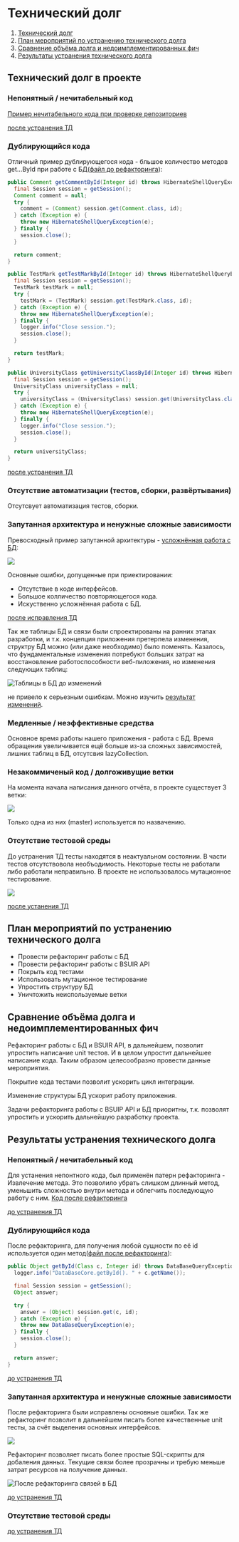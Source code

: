 # Технический долг
1. [Технический долг](#td)
2. [План мероприятий по устранению технического долга](#mtd)
3. [Сравнение объёма долга и недоимплементированных фич](#compare)
4. [Результаты устранения технического долга](#resault)

<a name="td"/>

## Технический долг в проекте

<a name="unreadable_before"/>

### Непонятный / нечитабельный код
[Пример нечитабельного кода при проверке репозиториев](https://github.com/Andrlis/Review-Assistant/blob/b82484c6c66273e4c16f8190308cae94ff754020/src/main/java/checker/Checker.java)

[после устранения ТД](#unreadable_after)

<a name="duplicate_code_before"/>

### Дублирующийся кода
Отличный пример дублирующегося кода - бльшое количество методов get...ById при работе с БД([файл до рефакторинга](https://github.com/Andrlis/Review-Assistant/blob/18c70b3ffb3d62af002e02acb7dec2d4cb049ae8/src/main/java/resources/Hibernate/HibernateCore.java)):
```java
public Comment getCommentById(Integer id) throws HibernateShellQueryException {
  final Session session = getSession();
  Comment comment = null;
  try {
    comment = (Comment) session.get(Comment.class, id);
  } catch (Exception e) {
    throw new HibernateShellQueryException(e);
  } finally {
    session.close();
  }

  return comment;
}
```
```java
public TestMark getTestMarkById(Integer id) throws HibernateShellQueryException {
  final Session session = getSession();
  TestMark testMark = null;
  try {
    testMark = (TestMark) session.get(TestMark.class, id);
  } catch (Exception e) {
    throw new HibernateShellQueryException(e);
  } finally {
    logger.info("Close session.");
    session.close();
  }

  return testMark;
}
```
```java
public UniversityClass getUniversityClassById(Integer id) throws HibernateShellQueryException {
  final Session session = getSession();
  UniversityClass universityClass = null;
  try {
    universityClass = (UniversityClass) session.get(UniversityClass.class, id);
  } catch (Exception e) {
    throw new HibernateShellQueryException(e);
  } finally {
    logger.info("Close session.");
    session.close();
  }

  return universityClass;
}
```
[после устранения ТД](#duplicate_code_after)

### Отсутствие автоматизации (тестов, сборки, развёртывания)
Отсутсвует автоматизация тестов, сборки.

<a name="architecture_before"/>

### Запутанная архитектура и ненужные сложные зависимости
Превосходный пример запутанной архитектуры - [усложнённая работа с БД](https://github.com/Andrlis/Review-Assistant/tree/5bd456b8c874fd04ebf2f4d1b27b021e63b9f9de/src/main/java/resources/Hibernate):

![](%D1%80%D0%B0%D0%B1%D0%BE%D1%82%D0%B0%20%D1%81%20%D0%B1%D0%B4%20%D0%B4%D0%BE%20%D1%80%D0%B5%D1%84%D0%B0%D0%BA%D1%82%D0%BE%D1%80%D0%B8%D0%BD%D0%B3%D0%B0.jpg)

Основные ошибки, допущенные при приектировании:
- Отсутствие в коде интерфейсов.
- Большое колличество повторяющегося кода.
- Искуственно усложнённая работа с БД.

[после исправления ТД](#architecture_after)

Так же таблицы БД и связи были спроектированы на ранних этапах разработки, и т.к. концепция приложения претерпела изменения, структру БД можно (или даже необходимо) было поменять. Казалось, что фундаментальные изменения потребуют больших затрат на восстановление работоспособности веб-пиложения, но изменения следующих таблиц:

![Таблицы в БД до изменений](./DBPartBefore.png)

не привело к серьезным ошибкам. Можно изучить [результат изменений](#architecture_after).

### Медленные / неэффективные средства
Основное время работы нашего приложения - работа с БД. Время обращения увеличивается ещё больше из-за сложных зависимостей, лишних таблиц в БД, отсутсвия lazyCollection.
### Незакоммиченый код / долгоживущие ветки
На момента начала написания данного отчёта, в проекте существует 3 ветки:

![](https://github.com/Andrlis/Review-Assistant/blob/master/doc/%D0%B2%D0%B5%D1%82%D0%BA%D0%B8.jpg)

Только одна из них (master) используется по назвачению.

<a name="tests_defore"/>

### Отсутствие тестовой среды
До устранения ТД тесты находятся в неактуальном состоянии. В части тестов отсутствовола необъодимость. Некоторые тесты не работали либо работали неправильно.
В проекте не использовалось мутационное тестирование.

![](https://github.com/Andrlis/Review-Assistant/blob/master/doc/%D1%82%D0%B5%D1%81%D1%82%D1%8B.jpg)

[после устанения ТД](#tests_after)

<a name="mtd"/>

## План мероприятий по устранению технического долга
- Провести рефакторинг работы с БД
- Провести рефакторинг работы с BSUIR API
- Покрыть код тестами
- Использовать мутационное тестирование
- Упростить структуру БД
- Уничтожить неиспользуемые ветки

<a name="compare"/>

## Сравнение объёма долга и недоимплементированных фич
Рефакторинг работы с БД и BSUIR API, в дальнейшем, позволит упростить написание unit тестов. И в целом упростит дальнейшее написание кода. Таким образом целесообразно провести данные мероприятия.

Покрытие кода тестами позволит ускорить цикл интеграции.

Изменение структуры БД ускорит работу приложения.

Задачи рефакторинга работы с  BSUIP API и БД приоритны, т.к. позволят упростить и ускорить дальнейшую разработку проекта.

<a name="resault"/>

## Результаты устранения технического долга

<a name="unreadable_after"/>

### Непонятный / нечитабельный код
Для устанения непонтного кода, был  применён патерн рефакторинга - Извлечение метода. Это позволило убрать слишком длинный метод, уменьшить сложностью внутри метода и облегчить последующую работу с ним. 
[Код после рефакторинга](https://github.com/Andrlis/Review-Assistant/blob/master/src/main/java/checker/RepositoryChecker.java)

[до устранения ТД](#unreadable_before)

<a name="duplicate_code_after"/>

### Дублирующийся кода
После рефакторинга, для получения любой сущности по её id используется один метод([файл после рефакторинга](https://github.com/Andrlis/Review-Assistant/blob/master/src/main/java/dao/DataBaseCore.java)):
```java
public Object getById(Class c, Integer id) throws DataBaseQueryException {
  logger.info("DataBaseCore.getById(). " + c.getName());

  final Session session = getSession();
  Object answer;

  try {
    answer = (Object) session.get(c, id);
  } catch (Exception e) {
    throw new DataBaseQueryException(e);
  } finally {
    session.close();
  }

  return answer;
}
```
[до устранения ТД](#duplicate_code_before)

<a name="architecture_after"/>

### Запутанная архитектура и ненужные сложные зависимости
После рефакторинга были исправлены основные ошибки. Так же рефакторинг позволит в дальнейшем писать более качественные unit тесты, за счёт выделения основных интерфейсов.

![](https://github.com/Andrlis/Review-Assistant/blob/master/doc/%D1%80%D0%B0%D0%B1%D0%BE%D1%82%D0%B0%20%D1%81%20%D0%B1%D0%B4%20%D0%BF%D0%BE%D1%81%D0%BB%D0%B5%20%D1%80%D0%B5%D1%84%D0%B0%D0%BA%D1%82%D0%BE%D1%80%D0%B8%D0%BD%D0%B3%D0%B0.jpg)

Рефакторинг позволяет писать более простые SQL-скрипты для добаления данных. Текущие связи более прозрачны и требую меньше затрат ресурсов на получение данных.

![После рефакторинга связей в БД](/DBPartAfter.png)

[до устранения ТД](#architecture_before)
<a name="tests_after"/>

### Отсутствие тестовой среды

[до устранения ТД](#tests_defore)
